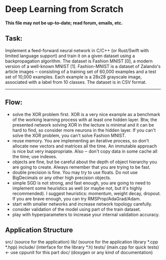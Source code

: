 # Deep Learning from Scratch
**This file may not be up-to-date; read forum, emails, etc.**

## Task:
Implement a feed-forward neural network in C/C++ (or Rust/Swift with limited language support) and train it on a given dataset using a backpropagation algorithm. The dataset is Fashion MNIST [0],  a modern version of a well-known MNIST [1]. Fashion-MNIST is a dataset of Zalando's article images ‒ consisting of a training set of 60,000 examples and a test set of 10,000 examples. Each example is a 28x28 grayscale image, associated with a label from 10 classes. The dataset is in CSV format.

---

## Flow:
- solve the XOR problem first. XOR is a very nice example as a benchmark of the
working learning process with at least one hidden layer. Btw, the presented network
solving XOR in the lecture is minimal and it can be hard to find, so consider
more neurons in the hidden layer. If you can't solve the XOR problem, you can't
solve Fashion MNIST.
- reuse memory. You are implementing an iterative process, so don't allocate new
vectors and matrices all the time. An immutable approach is nice but very
inappropriate. Also ‒ don't copy data in some cache all the time; use indexes.
- objects are fine, but be careful about the depth of object hierarchy you are
going to create. Always remember that you are trying to be fast.
- double precision is fine. You may try to use floats. Do not use BigDecimals or
any other high precision objects.
- simple SGD is not strong, and fast enough, you are going to need to implement some
heuristics as well (or maybe not, but it's highly recommended). I suggest
heuristics: momentum, weight decay, dropout. If you are brave enough, you can
try RMSProp/AdaGrad/Adam.
- start with smaller networks and increase network topology carefully.
- consider validation of the model using part of the train dataset.
- play with hyperparameters to increase your internal validation accuracy.

## Application Structure
src/ (source for the application)
lib/ (source for the application library *.cpp *.hpp)
include/ (interface for the library *.h)
tests/ (main.cpp for quick tests) <- use cppunit for this part
doc/ (doxygen or any kind of documentation)
